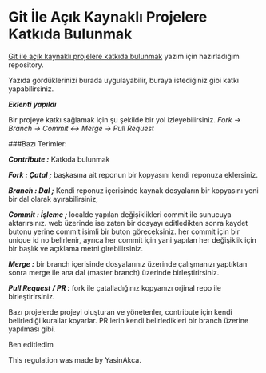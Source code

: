 # Git İle Açık Kaynaklı Projelere Katkıda Bulunmak

[Git ile açık kaynaklı projelere katkıda bulunmak](http://www.cangelis.com/git-ile-acik-kaynakli-projelere-katkida-bulunmak) yazım için hazırladığım repository.

Yazıda gördüklerinizi burada uygulayabilir, buraya istediğiniz gibi katkı yapabilirsiniz.

***Eklenti yapıldı***

Bir projeye katkı sağlamak için şu şekilde bir yol izleyebilirsiniz.
_Fork -> Branch -> Commit <-> Merge -> Pull Request_

###Bazı Terimler:

***Contribute :*** Katkıda bulunmak

***Fork  : Çatal ;*** başkasına ait reponun bir kopyasını kendi reponuza eklersiniz.

***Branch : Dal ;*** Kendi reponuz içerisinde kaynak dosyaların bir kopyasını yeni bir dal olarak ayırabilirsiniz, 

***Commit : İşleme ;*** localde yapılan değişiklikleri commit ile sunucuya aktarırsınız. web üzerinde ise zaten bir dosyayı editledikten sonra kaydet butonu yerine commit isimli bir buton göreceksiniz. her commit için bir unique id no belirlenir, ayrıca her commit için yani yapılan her değişiklik için bir başlık ve açıklama metni girebilirsiniz.

***Merge :*** bir branch içerisinde dosyalarınız üzerinde çalışmanızı yaptıktan sonra merge ile ana dal (master branch) üzerinde birleştirirsiniz.

***Pull Request / PR :*** fork ile çatalladığınız kopyanızı orjinal repo ile birleştirirsiniz.

Bazı projelerde projeyi oluşturan ve yönetenler, contribute için kendi belirlediği kurallar koyarlar. PR lerin kendi belirledikleri bir branch üzerine yapılması gibi. 

Ben editledim

This regulation was made by YasinAkca.
